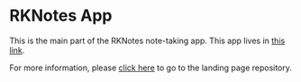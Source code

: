 # RKNotes App

This is the main part of the RKNotes note-taking app. This app lives in [this link](https://app.rknotes.xyz).

For more information, please [click here](https://github.com/shajidhasan/rknotes-landing) to go to the landing page repository.
